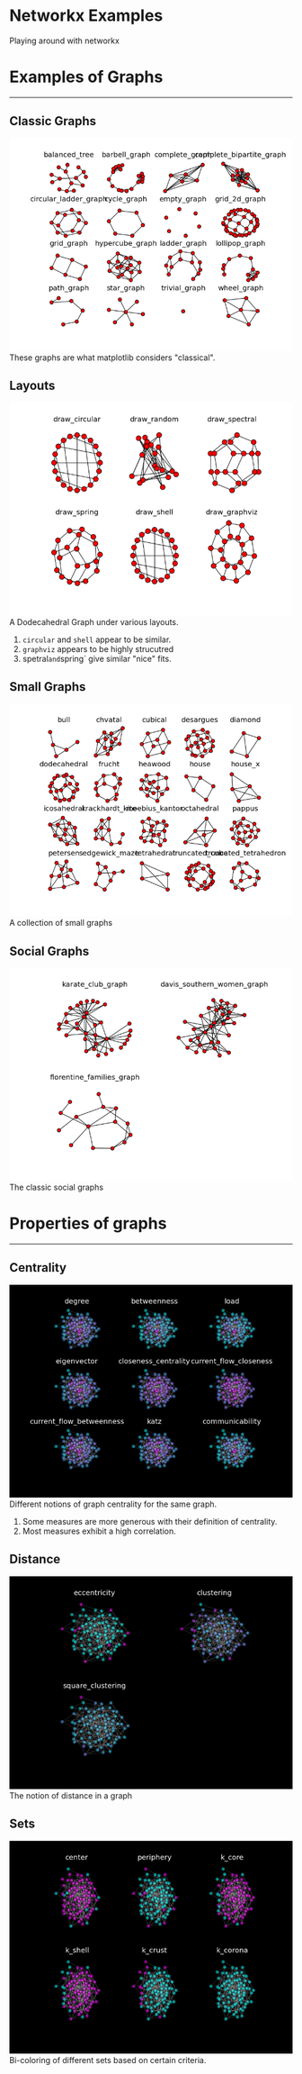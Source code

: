 # Networkx Examples
Playing around with networkx

# Examples of Graphs
--------------------

## Classic Graphs
![Classic Graphs](graphs/classic.png)
These graphs are what matplotlib considers "classical".

## Layouts
![Layouts](graphs/layouts.png)
A Dodecahedral Graph under various layouts.
1. `circular` and `shell` appear to be similar.
2. `graphviz` appears to be highly strucutred
3. spetral` and `spring` give similar "nice" fits.

## Small Graphs
![Small](graphs/small.png)
A collection of small graphs

## Social Graphs
![Social](graphs/social.png)
The classic social graphs

# Properties of graphs
----------------------

## Centrality
![Centrality](graphs/centrality.png)
Different notions of graph centrality for the same graph.
1. Some measures are more generous with their definition of centrality.
2. Most measures exhibit a high correlation.

## Distance
![Distance](graphs/distance.png)
The notion of distance in a graph

## Sets
![Sets](graphs/sets.png)
Bi-coloring of different sets based on certain criteria.
